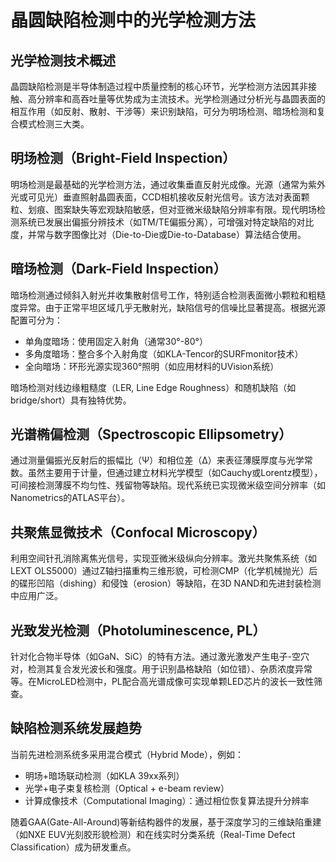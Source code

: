 # 晶圆缺陷检测中的光学检测方法

## 光学检测技术概述

晶圆缺陷检测是半导体制造过程中质量控制的核心环节，光学检测方法因其非接触、高分辨率和高吞吐量等优势成为主流技术。光学检测通过分析光与晶圆表面的相互作用（如反射、散射、干涉等）来识别缺陷，可分为明场检测、暗场检测和复合模式检测三大类。

## 明场检测（Bright-Field Inspection）

明场检测是最基础的光学检测方法，通过收集垂直反射光成像。光源（通常为紫外光或可见光）垂直照射晶圆表面，CCD相机接收反射光信号。该方法对表面颗粒、划痕、图案缺失等宏观缺陷敏感，但对亚微米级缺陷分辨率有限。现代明场检测系统已发展出偏振分辨技术（如TM/TE偏振分离），可增强对特定缺陷的对比度，并常与数字图像比对（Die-to-Die或Die-to-Database）算法结合使用。

## 暗场检测（Dark-Field Inspection）

暗场检测通过倾斜入射光并收集散射信号工作，特别适合检测表面微小颗粒和粗糙度异常。由于正常平坦区域几乎无散射光，缺陷信号的信噪比显著提高。根据光源配置可分为：
- 单角度暗场：使用固定入射角（通常30°-80°）
- 多角度暗场：整合多个入射角度（如KLA-Tencor的SURFmonitor技术）
- 全向暗场：环形光源实现360°照明（如应用材料的UVision系统）

暗场检测对线边缘粗糙度（LER, Line Edge Roughness）和随机缺陷（如bridge/short）具有独特优势。

## 光谱椭偏检测（Spectroscopic Ellipsometry）

通过测量偏振光反射后的振幅比（Ψ）和相位差（Δ）来表征薄膜厚度与光学常数。虽然主要用于计量，但通过建立材料光学模型（如Cauchy或Lorentz模型），可间接检测薄膜不均匀性、残留物等缺陷。现代系统已实现微米级空间分辨率（如Nanometrics的ATLAS平台）。

## 共聚焦显微技术（Confocal Microscopy）

利用空间针孔消除离焦光信号，实现亚微米级纵向分辨率。激光共聚焦系统（如LEXT OLS5000）通过Z轴扫描重构三维形貌，可检测CMP（化学机械抛光）后的碟形凹陷（dishing）和侵蚀（erosion）等缺陷，在3D NAND和先进封装检测中应用广泛。

## 光致发光检测（Photoluminescence, PL）

针对化合物半导体（如GaN、SiC）的特有方法。通过激光激发产生电子-空穴对，检测其复合发光波长和强度。用于识别晶格缺陷（如位错）、杂质浓度异常等。在MicroLED检测中，PL配合高光谱成像可实现单颗LED芯片的波长一致性筛查。

## 缺陷检测系统发展趋势

当前先进检测系统多采用混合模式（Hybrid Mode），例如：
- 明场+暗场联动检测（如KLA 39xx系列）
- 光学+电子束复核检测（Optical + e-beam review）
- 计算成像技术（Computational Imaging）：通过相位恢复算法提升分辨率

随着GAA(Gate-All-Around)等新结构器件的发展，基于深度学习的三维缺陷重建（如NXE EUV光刻胶形貌检测）和在线实时分类系统（Real-Time Defect Classification）成为研发重点。